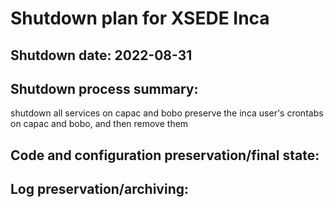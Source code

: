 # Shutdown plan for XSEDE Inca

## Shutdown date:  2022-08-31

## Shutdown process summary:  
shutdown all services on capac and bobo
preserve the inca user's crontabs on capac and bobo, and then remove them

## Code and configuration preservation/final state: 

## Log preservation/archiving: 
